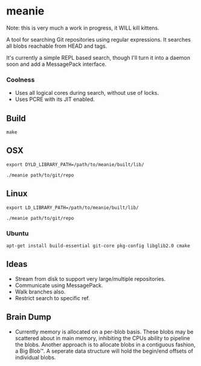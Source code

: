 # meanie

Note: this is very much a work in progress, it WILL kill kittens.

A tool for searching Git repositories using regular expressions. It searches all blobs reachable from HEAD and tags.

It's currently a simple REPL based search, though I'll turn it into a daemon soon and add a MessagePack interface.

### Coolness

* Uses all logical cores during search, without use of locks.
* Uses PCRE with its JIT enabled.

## Build

`make`

## OSX

`export DYLD_LIBRARY_PATH=/path/to/meanie/built/lib/`

`./meanie path/to/git/repo`

## Linux

`export LD_LIBRARY_PATH=/path/to/meanie/built/lib/`

`./meanie path/to/git/repo`

### Ubuntu

`apt-get install build-essential git-core pkg-config libglib2.0 cmake`

## Ideas

* Stream from disk to support very large/multiple repositories.
* Communicate using MessagePack.
* Walk branches also.
* Restrict search to specific ref.


## Brain Dump

* Currently memory is allocated on a per-blob basis. These blobs may be scattered about in main memory, inhibiting the CPUs ability to pipeline the blobs. Another approach is to allocate blobs in a contiguous fashion, a Big Blob™. A seperate data structure will hold the begin/end offsets of individual blobs. 